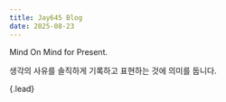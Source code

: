 ```yaml
---
title: Jay645 Blog
date: 2025-08-23
---
```


Mind On Mind for Present.

생각의 사유를 솔직하게 기록하고 표현하는 것에 의미를 둡니다.

{.lead}